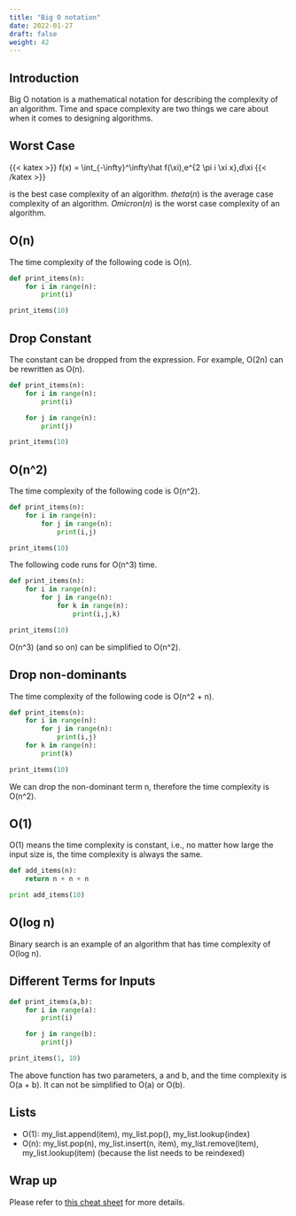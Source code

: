 ```yaml
---
title: "Big O notation"
date: 2022-01-27
draft: false
weight: 42
---
```


## Introduction

Big O notation is a mathematical notation for describing the complexity of an algorithm. Time and space complexity are two things we care about when it comes to designing algorithms.

## Worst Case

{{< katex >}}
f(x) = \int_{-\infty}^\infty\hat f(\xi)\,e^{2 \pi i \xi x}\,d\xi
{{< /katex >}}

is the best case complexity of an algorithm. $theta(n)$ is the average case complexity of an algorithm. $Omicron(n)$ is the worst case complexity of an algorithm.

## O(n)

The time complexity of the following code is O(n).

```python
def print_items(n):
    for i in range(n):
        print(i)

print_items(10)
```

## Drop Constant

The constant can be dropped from the expression. For example, O(2n) can be rewritten as O(n).

```python
def print_items(n):
    for i in range(n):
        print(i)

    for j in range(n):
        print(j)

print_items(10)
```

## O(n^2)

The time complexity of the following code is O(n^2).

```python
def print_items(n):
    for i in range(n):
        for j in range(n):
            print(i,j) 

print_items(10)
```

The following code runs for O(n^3) time.

```python
def print_items(n):
    for i in range(n):
        for j in range(n):
            for k in range(n):
                print(i,j,k)

print_items(10)
```

O(n^3) (and so on) can be simplified to O(n^2).

## Drop non-dominants

The time complexity of the following code is O(n^2 + n).

```python
def print_items(n):
    for i in range(n):
        for j in range(n):
            print(i,j)
    for k in range(n):
        print(k)

print_items(10)
```

We can drop the non-dominant term n, therefore the time complexity is O(n^2).

## O(1)

O(1) means the time complexity is constant, i.e., no matter how large the input size is, the time complexity is always the same.

```python
def add_items(n):
    return n + n + n

print add_items(10)
```

## O(log n)

Binary search is an example of an algorithm that has time complexity of O(log n).

## Different Terms for Inputs

```python
def print_items(a,b):
    for i in range(a):
        print(i)

    for j in range(b):
        print(j)

print_items(1, 10)
```

The above function has two parameters, a and b, and the time complexity is O(a + b). It can not be simplified to O(a) or O(b).

## Lists

* O(1): my_list.append(item), my_list.pop(), my_list.lookup(index)
* O(n): my_list.pop(n), my_list.insert(n, item), my_list.remove(item), my_list.lookup(item) (because the list needs to be reindexed)

## Wrap up

Please refer to [this cheat sheet](https://www.bigocheatsheet.com/) for more details.